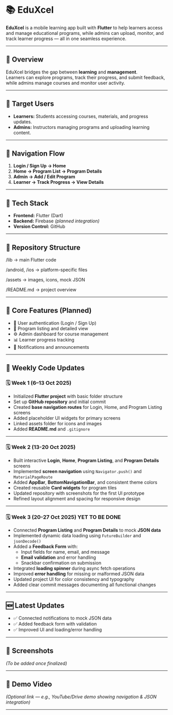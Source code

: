 # 📚 EduXcel

**EduXcel** is a mobile learning app built with **Flutter** to help learners access and manage educational programs, while admins can upload, monitor, and track learner progress — all in one seamless experience.

---

## 🚀 Overview
EduXcel bridges the gap between **learning** and **management**.  
Learners can explore programs, track their progress, and submit feedback, while admins manage courses and monitor user activity.

---

## 👥 Target Users
- **Learners:** Students accessing courses, materials, and progress updates.  
- **Admins:** Instructors managing programs and uploading learning content.

---

## 🧭 Navigation Flow
1. **Login / Sign Up → Home**  
2. **Home → Program List → Program Details**  
3. **Admin → Add / Edit Program**  
4. **Learner → Track Progress → View Details**

---

## 🧩 Tech Stack
- **Frontend:** Flutter (Dart)  
- **Backend:** Firebase *(planned integration)*  
- **Version Control:** GitHub  

---

## 📂 Repository Structure
/lib → main Flutter code

/android, /ios → platform-specific files

/assets → images, icons, mock JSON

/README.md → project overview

---

## 🧠 Core Features (Planned)
- 🔐 User authentication (Login / Sign Up)  
- 📘 Program listing and detailed view  
- ⚙️ Admin dashboard for course management  
- 📊 Learner progress tracking  
- 🔔 Notifications and announcements  

---

## 🧾 Weekly Code Updates

### 🗓️ **Week 1 (6–13 Oct 2025)**
- Initialized **Flutter project** with basic folder structure  
- Set up **GitHub repository** and initial commit  
- Created **base navigation routes** for Login, Home, and Program Listing screens  
- Added placeholder UI widgets for primary screens  
- Linked assets folder for icons and images  
- Added **README.md** and `.gitignore`

---

### 🗓️ **Week 2 (13-20 Oct 2025)**
- Built interactive **Login**, **Home**, **Program Listing**, and **Program Details** screens  
- Implemented **screen navigation** using `Navigator.push()` and `MaterialPageRoute`  
- Added **AppBar**, **BottomNavigationBar**, and consistent theme colors  
- Created reusable **Card widgets** for program tiles  
- Updated repository with screenshots for the first UI prototype  
- Refined layout alignment and spacing for responsive design  

---

### 🗓️ **Week 3 (20-27 Oct 2025)** YET TO BE DONE
- Connected **Program Listing** and **Program Details** to mock **JSON data**  
- Implemented dynamic data loading using `FutureBuilder` and `jsonDecode()`  
- Added a **Feedback Form** with:
  - Input fields for name, email, and message  
  - **Email validation** and error handling  
  - Snackbar confirmation on submission  
- Integrated **loading spinner** during async fetch operations  
- Improved **error handling** for missing or malformed JSON data  
- Updated project UI for color consistency and typography  
- Added clear commit messages documenting all functional changes  

---

## 🆕 Latest Updates
- ✅ Connected notifications to mock JSON data  
- ✅ Added feedback form with validation  
- ✅ Improved UI and loading/error handling  

---

## 📸 Screenshots
*(To be added once finalized)*

---

## 🎥 Demo Video
*(Optional link — e.g., YouTube/Drive demo showing navigation & JSON integration)*

---

